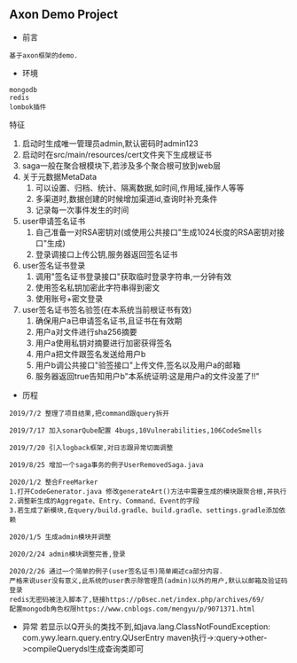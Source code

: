 ## Axon Demo Project 

* 前言
```
基于axon框架的demo.
```
* 环境
```
mongodb
redis
lombok插件
```
特征
1. 启动时生成唯一管理员admin,默认密码时admin123
2. 启动时在src/main/resources/cert文件夹下生成根证书
3. saga一般在聚合根模块下,若涉及多个聚合根可放到web层
4. 关于元数据MetaData
    1. 可以设置、归档、统计、隔离数据,如时间,作用域,操作人等等
    2. 多渠道时,数据创建的时候增加渠道id,查询时补充条件
    3. 记录每一次事件发生的时间
5. user申请签名证书
    1. 自己准备一对RSA密钥对(或使用公共接口"生成1024长度的RSA密钥对接口"生成)
    2. 登录调接口上传公钥,服务器返回签名证书
6. user签名证书登录
    1. 调用"签名证书登录接口"获取临时登录字符串,一分钟有效
    2. 使用签名私钥加密此字符串得到密文
    3. 使用账号+密文登录
5. user签名证书签名验签(在本系统当前根证书有效)
    1. 确保用户a已申请签名证书,且证书在有效期
    2. 用户a对文件进行sha256摘要
    3. 用户a使用私钥对摘要进行加密获得签名
    4. 用户a把文件跟签名发送给用户b
    5. 用户b调公共接口"验签接口"上传文件,签名以及用户a的邮箱
    6. 服务器返回true告知用户b"本系统证明:这是用户a的文件没差了!!"

* 历程
```
2019/7/2 整理了项目结果,把command跟query拆开

2019/7/17 加入sonarQube配置 4bugs,10Vulnerabilities,106CodeSmells

2019/7/20 引入logback框架,对日志跟异常切面调整

2019/8/25 增加一个saga事务的例子UserRemovedSaga.java

2020/1/2 整合FreeMarker
1.打开CodeGenerator.java 修改generateArt()方法中需要生成的模块跟聚合根,并执行
2.调整新生成的Aggregate、Entry、Command、Event的字段
3.若生成了新模块,在query/build.gradle、build.gradle、settings.gradle添加依赖

2020/1/5 生成admin模块并调整

2020/2/24 admin模块调整完善,登录

2020/2/26 通过一个简单的例子(user签名证书)简单阐述ca部分内容.
严格来说user没有意义,此系统的user表示除管理员(admin)以外的用户,默认以邮箱及验证码登录
redis无密码被注入脚本了,链接https://p0sec.net/index.php/archives/69/ 
配置mongodb角色权限https://www.cnblogs.com/mengyu/p/9071371.html
```

* 异常
若显示以Q开头的类找不到,如java.lang.ClassNotFoundException: com.ywy.learn.query.entry.QUserEntry
maven执行->:query->other->compileQuerydsl生成查询类即可